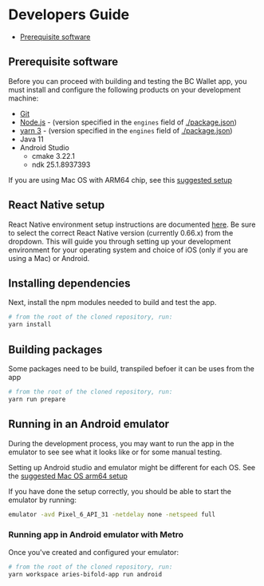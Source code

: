 # Developers Guide

* [Prerequisite software](#prerequisite-software)

## Prerequisite software

Before you can proceed with building and testing the BC Wallet app, you must install and configure the
following products on your development machine:

* [Git](https://git-scm.com/)
* [Node.js](https://nodejs.org) - (version specified in the `engines` field
  of [./package.json](./package.json))
* [yarn 3](https://yarnpkg.com/) - (version specified in the `engines` field
  of [./package.json](./package.json))
* Java 11
* Android Studio
    * cmake 3.22.1
    * ndk 25.1.8937393

If you are using Mac OS with ARM64 chip, see this [suggested setup](./DEVELOPER_MACOS_arm64.md)


## React Native setup
React Native environment setup instructions are documented [here](https://reactnative.dev/docs/environment-setup). Be sure to select the correct React Native version (currently 0.66.x) from the dropdown. This will guide you through setting up your development environment for your operating system and choice of iOS (only if you are using a Mac) or Android. 

## Installing dependencies
Next, install the npm modules needed to build and test the app.
```sh
# from the root of the cloned repository, run:
yarn install
```

## Building packages
Some packages need to be build, transpiled befoer it can be uses from the app
```sh
# from the root of the cloned repository, run:
yarn run prepare
```

## Running in an Android emulator
During the development process, you may want to run the app in the emulator to see see what it looks like or for some manual testing.

Setting up Android studio and emulator might be different for each OS.
See the [suggested Mac OS arm64 setup](./DEVELOPER_MACOS_arm64.md)

If you have done the setup correctly, you should be able to start the emulator by running:
```sh
emulator -avd Pixel_6_API_31 -netdelay none -netspeed full
```

### Running app in Android emulator with Metro

Once you've created and configured your emulator:

```sh
# from the root of the cloned repository, run:
yarn workspace aries-bifold-app run android
```